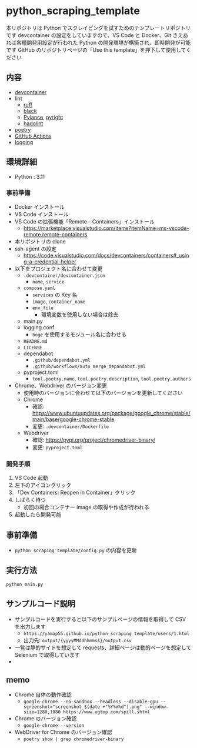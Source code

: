 # python_scraping_template

本リポジトリは Python でスクレイピングを試すためのテンプレートリポジトリです
devcontainer の設定をしていますので、VS Code と Docker、Git さえあれば各種開発用設定が行われた Python の開発環境が構築され、即時開発が可能です
GitHub のリポジトリページの「Use this template」を押下して使用してください

## 内容

- [devcontainer](https://code.visualstudio.com/docs/remote/containers)
- lint
  - [ruff](https://beta.ruff.rs/docs/)
  - [black](https://black.readthedocs.io/en/stable/)
  - [Pylance](https://marketplace.visualstudio.com/items?itemName=ms-python.vscode-pylance), [pyright](https://github.com/microsoft/pyright)
  - [hadolint](https://github.com/hadolint/hadolint)
- [poetry](https://python-poetry.org/)
- [GitHub Actions](https://github.co.jp/features/actions)
- [logging](https://docs.python.org/ja/3/howto/logging.html)

## 環境詳細

- Python : 3.11

### 事前準備

- Docker インストール
- VS Code インストール
- VS Code の拡張機能「Remote - Containers」インストール
  - https://marketplace.visualstudio.com/items?itemName=ms-vscode-remote.remote-containers
- 本リポジトリの clone
- ssh-agent の設定
  - https://code.visualstudio.com/docs/devcontainers/containers#_using-a-credential-helper
- 以下をプロジェクト名に合わせて変更
  - `.devcontainer/devcontainer.json`
    - `name`, `service`
  - `compose.yaml`
    - `services` の Key 名
    - `image`, `container_name`
    - `env_file`
      - 環境変数を使用しない場合は除去
  - main.py
  - logging.conf
    - `hoge` を使用するモジュール名に合わせる
  - `README.md`
  - `LICENSE`
  - dependabot
    - `.github/dependabot.yml`
    - `.github/workflows/auto_merge_depandabot.yml`
  - pyproject.toml
    - `tool.poetry.name`, `tool.poetry.description`, `tool.poetry.authors`
- Chrome、Webdriver のバージョン変更
  - 使用時のバージョンに合わせて以下のバージョンを更新してください
  - Chrome
    - 確認: https://www.ubuntuupdates.org/package/google_chrome/stable/main/base/google-chrome-stable
    - 変更: `.devcontainer/Dockerfile`
  - Webdriver
    - 確認: https://pypi.org/project/chromedriver-binary/
    - 変更: `pyproject.toml`

### 開発手順

1. VS Code 起動
2. 左下のアイコンクリック
3. 「Dev Containers: Reopen in Container」クリック
4. しばらく待つ
   - 初回の場合コンテナー image の取得や作成が行われる
5. 起動したら開発可能

## 事前準備

- `python_scraping_template/config.py` の内容を更新

## 実行方法

`python main.py`

## サンプルコード説明

- サンプルコードを実行すると以下のサンプルページの情報を取得して CSV を出力します
  - `https://yamap55.github.io/python_scraping_template/users/1.html`
  - 出力先: `output/{yyyyMMddhhmmss}/output.csv`
- 一覧は静的サイトを想定して requests、詳細ページは動的ページを想定して Selenium で取得しています
-

## memo

- Chrome 自体の動作確認
  - `google-chrome --no-sandbox --headless --disable-gpu --screenshot="screenshot_$(date +"%Y%m%d").png" --window-size=1280,1080 https://www.ugtop.com/spill.shtml`
- Chrome のバージョン確認
  - `google-chrome --version`
- WebDriver for Chrome のバージョン確認
  - `poetry show | grep chromedriver-binary`
